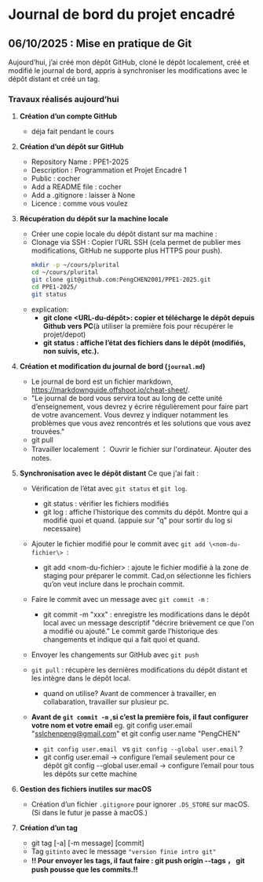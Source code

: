 # Journal de bord du projet encadré
## 06/10/2025 : Mise en pratique de Git
Aujourd’hui, j’ai créé mon dépôt GitHub, cloné le dépôt localement, créé et modifié le journal de bord, appris à synchroniser les modifications avec le dépôt distant et créé un tag.
### Travaux réalisés aujourd’hui

1. **Création d’un compte GitHub**

   * déja fait pendant le cours

2. **Création d’un dépôt sur GitHub**

   * Repository Name : PPE1-2025
   * Description : Programmation et Projet Encadré 1
   * Public : cocher
   * Add a README file : cocher
   * Add a .gitignore : laisser à None
   * Licence : comme vous voulez


3. **Récupération du dépôt sur la machine locale**
   * Créer une copie locale du dépôt distant sur ma machine :
   * Clonage via SSH : Copier l’URL SSH (cela permet de publier mes modifications, GitHub ne supporte plus HTTPS pour push).
     ```bash
     mkdir -p ~/cours/plurital
     cd ~/cours/plurital           
     git clone git@github.com:PengCHEN2001/PPE1-2025.git
     cd PPE1-2025/
     git status
     ```
   * explication: 
     * __git clone \<URL\-du-dépôt>: copier et télécharge le dépôt depuis Github vers PC__(à utiliser la première fois pour récupérer le projet/depot)
     * __git status : affiche l’état des fichiers dans le dépôt (modifiés, non suivis, etc.).__

4. **Création et modification du journal de bord (`journal.md`)**
   * Le journal de bord est un fichier markdown, https://markdownguide.offshoot.io/cheat-sheet/.
   * "Le journal de bord vous servira tout au long de cette unité d’enseignement, vous devrez y écrire régulièrement pour faire part de votre avancement. Vous devrez y indiquer notamment les problèmes que vous avez rencontrés et les solutions que vous avez trouvées."
   * git pull
   * Travailler localement ： Ouvrir le fichier sur l'ordinateur. Ajouter des notes. 

5. **Synchronisation avec le dépôt distant**
    Ce que j'ai fait : 
   * Vérification de l’état avec `git status` et `git log`.
      * git status :  vérifier les fichiers modifiés
      * git log : affiche l’historique des commits du dépôt. Montre qui a modifié quoi et quand. (appuie sur "q" pour sortir du log si necessaire)

   * Ajouter le fichier modifié pour le commit avec `git add \<nom-du-fichier\> `:
     * git add \<nom-du-fichier\> : ajoute le fichier modifié à la zone de staging pour préparer le commit. Cad,on sélectionne les fichiers qu’on veut inclure dans le prochain commit.

   * Faire le commit avec un message avec `git commit -m` :
     * git commit -m "xxx" : enregistre les modifications dans le dépôt local avec un message descriptif "décrire brièvement ce que l'on a modifié ou ajouté." Le commit garde l’historique des changements et indique qui a fait quoi et quand.

   * Envoyer les changements sur GitHub avec `git push`

   * `git pull` : récupère les dernières modifications du dépôt distant et les intègre dans le dépôt local.
     * quand on utilise? Avant de commencer à travailler, en collabaration, travailler sur plusieur pc. 

   * __Avant de  `git commit -m` ,si c’est la première fois, il faut configurer votre nom et votre email__
   eg. git config user.email "sslchenpeng@gmail.com" et git config user.name "PengCHEN"
        * `git config user.email ` vs `git config --global user.email` ? 
        * git config user.email → configure l’email seulement pour ce dépôt
        git config --global user.email → configure l’email pour tous les dépôts sur cette machine


6. **Gestion des fichiers inutiles sur macOS**

   * Création d’un fichier `.gitignore` pour ignorer `.DS_STORE` sur macOS.(Si dans le futur je passe à macOS.)

7. **Création d’un tag**
   * git tag [-a] [-m message] <tagname> [commit]
   * Tag `gitinto` avec le message `"version finie intro git"`
   * __!! Pour envoyer les tags, il faut faire : git push origin --tags  ， git push pousse que les commits.!!__ 